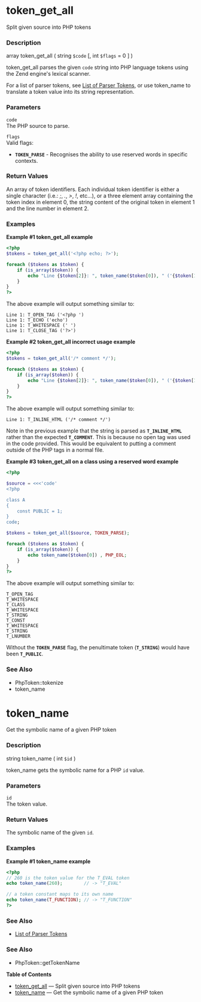 token\_get\_all
===============

Split given source into PHP tokens

### Description

<span class="type">array</span> <span
class="methodname">token\_get\_all</span> ( <span
class="methodparam"><span class="type">string</span> `$code`</span> \[,
<span class="methodparam"><span class="type">int</span> `$flags`<span
class="initializer"> = 0</span></span> \] )

<span class="function">token\_get\_all</span> parses the given `code`
string into PHP language tokens using the Zend engine's lexical scanner.

For a list of parser tokens, see
<a href="/tokens.html" class="xref">List of Parser Tokens</a>, or use
<span class="function">token\_name</span> to translate a token value
into its string representation.

### Parameters

`code`  
The PHP source to parse.

`flags`  
Valid flags:

-   <span class="simpara"> **`TOKEN_PARSE`** - Recognises the ability to
    use reserved words in specific contexts. </span>

### Return Values

An array of token identifiers. Each individual token identifier is
either a single character (i.e.: *;*, *.*, *\>*, *!*, etc...), or a
three element array containing the token index in element 0, the string
content of the original token in element 1 and the line number in
element 2.

### Examples

**Example \#1 <span class="function">token\_get\_all</span> example**

``` php
<?php
$tokens = token_get_all('<?php echo; ?>');

foreach ($tokens as $token) {
    if (is_array($token)) {
        echo "Line {$token[2]}: ", token_name($token[0]), " ('{$token[1]}')", PHP_EOL;
    }
}
?>
```

The above example will output something similar to:

    Line 1: T_OPEN_TAG ('<?php ')
    Line 1: T_ECHO ('echo')
    Line 1: T_WHITESPACE (' ')
    Line 1: T_CLOSE_TAG ('?>')

**Example \#2 <span class="function">token\_get\_all</span> incorrect
usage example**

``` php
<?php
$tokens = token_get_all('/* comment */');

foreach ($tokens as $token) {
    if (is_array($token)) {
        echo "Line {$token[2]}: ", token_name($token[0]), " ('{$token[1]}')", PHP_EOL;
    }
}
?>
```

The above example will output something similar to:

    Line 1: T_INLINE_HTML ('/* comment */')

Note in the previous example that the string is parsed as
**`T_INLINE_HTML`** rather than the expected **`T_COMMENT`**. This is
because no open tag was used in the code provided. This would be
equivalent to putting a comment outside of the PHP tags in a normal
file.

**Example \#3 <span class="function">token\_get\_all</span> on a class
using a reserved word example**

``` php
<?php

$source = <<<'code'
<?php

class A
{
    const PUBLIC = 1;
}
code;

$tokens = token_get_all($source, TOKEN_PARSE);

foreach ($tokens as $token) {
    if (is_array($token)) {
        echo token_name($token[0]) , PHP_EOL;
    }
}
?>
```

The above example will output something similar to:

    T_OPEN_TAG
    T_WHITESPACE
    T_CLASS
    T_WHITESPACE
    T_STRING
    T_CONST
    T_WHITESPACE
    T_STRING
    T_LNUMBER

Without the **`TOKEN_PARSE`** flag, the penultimate token
(**`T_STRING`**) would have been **`T_PUBLIC`**.

### See Also

-   <span class="function">PhpToken::tokenize</span>
-   <span class="function">token\_name</span>

token\_name
===========

Get the symbolic name of a given PHP token

### Description

<span class="type">string</span> <span
class="methodname">token\_name</span> ( <span class="methodparam"><span
class="type">int</span> `$id`</span> )

<span class="function">token\_name</span> gets the symbolic name for a
PHP `id` value.

### Parameters

`id`  
The token value.

### Return Values

The symbolic name of the given `id`.

### Examples

**Example \#1 <span class="function">token\_name</span> example**

``` php
<?php
// 260 is the token value for the T_EVAL token
echo token_name(260);        // -> "T_EVAL"

// a token constant maps to its own name
echo token_name(T_FUNCTION); // -> "T_FUNCTION"
?>
```

### See Also

-   <a href="/tokens.html" class="link">List of Parser Tokens</a>

### See Also

-   <span class="function">PhpToken::getTokenName</span>

**Table of Contents**

-   [token\_get\_all](/ref/tokenizer.html#token_get_all) — Split given
    source into PHP tokens
-   [token\_name](/ref/tokenizer.html#token_name) — Get the symbolic
    name of a given PHP token
